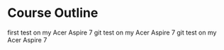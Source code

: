 # Course Outline
first test on my Acer Aspire 7
git test on my Acer Aspire 7
git test on my Acer Aspire 7